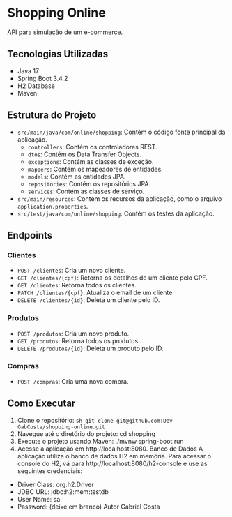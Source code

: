 # Shopping Online

API para simulação de um e-commerce.

## Tecnologias Utilizadas

- Java 17
- Spring Boot 3.4.2
- H2 Database
- Maven

## Estrutura do Projeto

- `src/main/java/com/online/shopping`: Contém o código fonte principal da aplicação.
  - `controllers`: Contém os controladores REST.
  - `dtos`: Contém os Data Transfer Objects.
  - `exceptions`: Contém as classes de exceção.
  - `mappers`: Contém os mapeadores de entidades.
  - `models`: Contém as entidades JPA.
  - `repositories`: Contém os repositórios JPA.
  - `services`: Contém as classes de serviço.
- `src/main/resources`: Contém os recursos da aplicação, como o arquivo `application.properties`.
- `src/test/java/com/online/shopping`: Contém os testes da aplicação.

## Endpoints

### Clientes

- `POST /clientes`: Cria um novo cliente.
- `GET /clientes/{cpf}`: Retorna os detalhes de um cliente pelo CPF.
- `GET /clientes`: Retorna todos os clientes.
- `PATCH /clientes/{cpf}`: Atualiza o email de um cliente.
- `DELETE /clientes/{id}`: Deleta um cliente pelo ID.

### Produtos

- `POST /produtos`: Cria um novo produto.
- `GET /produtos`: Retorna todos os produtos.
- `DELETE /produtos/{id}`: Deleta um produto pelo ID.

### Compras

- `POST /compras`: Cria uma nova compra.

## Como Executar

1. Clone o repositório:
   ```sh git clone git@github.com:Dev-GabCosta/shopping-online.git```
2. Navegue até o diretório do projeto:
cd shopping
3. Execute o projeto usando Maven:
./mvnw spring-boot:run
4. Acesse a aplicação em http://localhost:8080.
Banco de Dados
A aplicação utiliza o banco de dados H2 em memória. Para acessar o console do H2, vá para http://localhost:8080/h2-console e use as seguintes credenciais:
- Driver Class: org.h2.Driver
- JDBC URL: jdbc:h2:mem:testdb
- User Name: sa
- Password: (deixe em branco)
Autor
Gabriel Costa